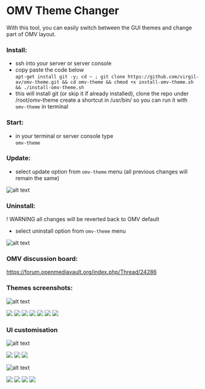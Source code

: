# OMV Theme Changer

With this tool, you can easily switch between the GUI themes and change part of OMV layout. 

### Install:
- ssh into your server or server console
- copy paste the code below  
`apt-get install git -y; cd ~ ; git clone https://github.com/virgil-av/omv-theme.git && cd omv-theme && chmod +x install-omv-theme.sh && ./install-omv-theme.sh`
- this will install git (or skip it if already installed), clone the repo under /root/omv-theme create a shortcut in /usr/bin/ so you can run it with `omv-theme` in terminal

### Start:
- in your terminal or server console type                                       
`omv-theme`

### Update:                                       
- select update option from `omv-theme` menu (all previous changes will remain the same)

![alt text](https://i.ibb.co/GT8dJpk/Selection-048.png "Update screen")

### Uninstall:       
! WARNING all changes will be reverted back to OMV default
- select uninstall option from `omv-theme` menu

![alt text](https://i.ibb.co/7tDgHkx/Selection-049.png "Uninstall screen")

### OMV discussion board: 

https://forum.openmediavault.org/index.php/Thread/24286

### Themes screenshots: 

![alt text](https://i.ibb.co/ZBbNTNc/Selection-059.png "Themes list screen")

[<img src="https://i.ibb.co/GJDdZ6Y/Selection-050.png">](https://ibb.co/GJDdZ6Y)
[<img src="https://i.ibb.co/RSDWvyp/Selection-051.png">](https://ibb.co/RSDWvyp)
[<img src="https://i.ibb.co/THMG8Wm/Selection-052.png">](https://ibb.co/THMG8Wm)
[<img src="https://i.ibb.co/0qRmQZj/Selection-053.png">](https://ibb.co/0qRmQZj)
[<img src="https://i.ibb.co/PrPN8qd/Selection-054.png">](https://ibb.co/PrPN8qd])
[<img src="https://i.ibb.co/98Tym9P/Selection-055.png">](https://ibb.co/98Tym9P)
[<img src="https://i.ibb.co/7gq4112/Selection-056.png">](https://ibb.co/7gq4112)


### UI customisation 

![alt text](https://i.ibb.co/FmcF5F0/Selection-061.png "JS Plugins screen")

[<img src="https://i.ibb.co/jJXg0DY/Selection-057.png">](https://ibb.co/jJXg0DY)
[<img src="https://i.ibb.co/2KVcN9Y/Selection-060.png">](https://ibb.co/2KVcN9Y)
[<img src="https://i.ibb.co/9yT2fQp/Selection-062.png">](https://ibb.co/9yT2fQp)

![alt text](https://i.ibb.co/7gdsWrj/Selection-067.png "CSS Plugins screen")

[<img src="https://i.ibb.co/Y8mStkp/Selection-064.png">](https://ibb.co/Y8mStkp)
[<img src="https://i.ibb.co/DCQhdzw/Selection-065.png">](https://ibb.co/DCQhdzw)
[<img src="https://i.ibb.co/QM2SbQz/Selection-066.png">](https://ibb.co/QM2SbQz)
[<img src="https://i.ibb.co/DDKCrhz/Selection-068.png">](https://ibb.co/DDKCrhz)
